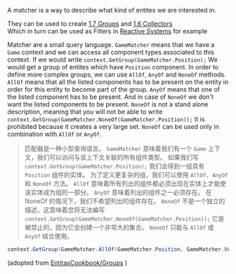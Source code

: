 A matcher is a way to describe what kind of entites we are interested in.

They can be used to create [1.7 Groups](1.7%20Groups.md) and [1.6 Collectors](1.6%20Collectors.md) <br>
Which in turn can be used as Filters in [Reactive Systems](https://github.com/sschmid/Entitas-CSharp/wiki/Systems#reactivesystem) for example

Matcher are a small query language. `GameMatcher` means that we have a `Game` context and we can access all component types associated to this context. If we would write `context.GetGroup(GameMatcher.Position);` We would get a group of entites which have `Position` component. In order to define more complex groups, we can use `AllOf`, `AnyOf` and `NoneOf` methods. `AllOf` means that all the listed components has to be present on the entity in order for this entity to become part of the group. `AnyOf` means that one of the listed component has to be present. And in case of `NoneOf` we don't want the listed components to be present. `NoneOf` is not a stand alone description, meaning that you will not be able to write `context.GetGroup(GameMatcher.NoneOf(GameMatcher.Position));` It is prohibited because it creates a very large set. `NoneOf` can be used only in combination with `AllOf` or `AnyOf`.

>匹配器是一种小型查询语言。 `GameMatcher` 意味着我们有一个 `Game` 上下文，我们可以访问与该上下文关联的所有组件类型。 如果我们写 `context.GetGroup(GameMatcher.Position);` 我们会得到一组具有 `Position` 组件的实体。 为了定义更复杂的组，我们可以使用 `AllOf`、`AnyOf` 和 `NoneOf` 方法。 `AllOf` 意味着所有列出的组件都必须出现在实体上才能使该实体成为组的一部分。 `AnyOf` 意味着列出的组件之一必须存在。 在 NoneOf 的情况下，我们不希望列出的组件存在。 `NoneOf` 不是一个独立的描述，这意味着您将无法编写 `context.GetGroup(GameMatcher.NoneOf(GameMatcher.Position));` 它是被禁止的，因为它会创建一个非常大的集合。 `NoneOf` 只能与 `AllOf` 或 `AnyOf` 结合使用。

```csharp
context.GetGroup(GameMatcher.AllOf(GameMatcher.Position, GameMatcher.Velocity).NoneOf(GameMatcher.NotMovable));
```

(adopted from [EntitasCookbook/Groups](https://github.com/mzaks/EntitasCookBook/edit/master/chapters/1_ingredients/104_group.md) )